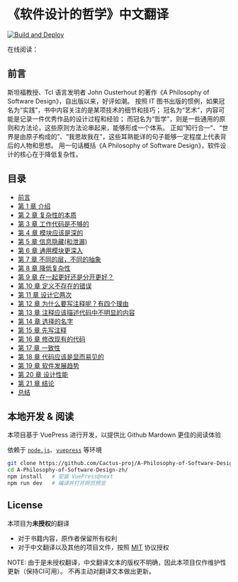 # 《软件设计的哲学》中文翻译

[![Build and Deploy](https://github.com/Cactus-proj/A-Philosophy-of-Software-Design-zh/actions/workflows/CI.yml/badge.svg)](https://github.com/Cactus-proj/A-Philosophy-of-Software-Design-zh/actions/workflows/CI.yml)

在线阅读：


## 前言

斯坦福教授、Tcl 语言发明者 John Ousterhout 的著作《A Philosophy of Software Design》，自出版以来，好评如潮。
按照 IT 图书出版的惯例，如果冠名为“实践”，书中内容关注的是某项技术的细节和技巧；
冠名为“艺术”，内容可能是记录一件优秀作品的设计过程和经验；
而冠名为“哲学”，则是一些通用的原则和方法论，这些原则方法论串起来，能够形成一个体系。
正如”知行合一”、“世界是由原子构成的”、“我思故我在”，这些耳熟能详的句子能够一定程度上代表背后的人物和思想。
用一句话概括《A Philosophy of Software Design》，软件设计的核心在于降低复杂性。


## 目录

- [前言](docs/preface.md)
- [第 1 章 介绍](docs/ch01.md)
- [第 2 章 复杂性的本质](docs/ch02.md)
- [第 3 章 工作代码是不够的](docs/ch03.md)
- [第 4 章 模块应该是深的](docs/ch04.md)
- [第 5 章 信息隐藏(和泄漏)](docs/ch05.md)
- [第 6 章 通用模块更深入](docs/ch06.md)
- [第 7 章 不同的层，不同的抽象](docs/ch07.md)
- [第 8 章 降低复杂性](docs/ch08.md)
- [第 9 章 在一起更好还是分开更好？](docs/ch09.md)
- [第 10 章 定义不存在的错误](docs/ch10.md)
- [第 11 章 设计它两次](docs/ch11.md)
- [第 12 章 为什么要写注释呢？有四个理由](docs/ch12.md)
- [第 13 章 注释应该描述代码中不明显的内容](docs/ch13.md)
- [第 14 章 选择的名字](docs/ch14.md)
- [第 15 章 先写注释](docs/ch15.md)
- [第 16 章 修改现有的代码](docs/ch16.md)
- [第 17 章 一致性](docs/ch17.md)
- [第 18 章 代码应该是显而易见的](docs/ch18.md)
- [第 19 章 软件发展趋势](docs/ch19.md)
- [第 20 章 设计性能](docs/ch20.md)
- [第 21 章 结论](docs/ch21.md)
- [总结](docs/summary.md)


## 本地开发 & 阅读

本项目基于 VuePress 进行开发，以提供比 Github Mardown 更佳的阅读体验

依赖于 [`node.js`][nodejs]、[`vuepress`][vuepress] 等环境

[nodejs]: https://nodejs.org/zh-cn/
[vuepress]: https://v2.vuepress.vuejs.org/zh/


```sh
git clone https://github.com/Cactus-proj/A-Philosophy-of-Software-Design-zh.git
cd A-Philosophy-of-Software-Design-zh/
npm install   # 安装 VuePress@next
npm run dev   # 编译并打开网页预览
```


## License

本项目为**未授权**的翻译
- 对于书籍内容，原作者保留所有权利
- 对于中文翻译以及其他的项目文件，按照 [MIT](./LICENSE) 协议授权

NOTE: 由于是未授权翻译，中文翻译文本的版权不明确，因此本项目仅作维护性更新（保持CI可用）。
不再主动对翻译文本做出更新。
